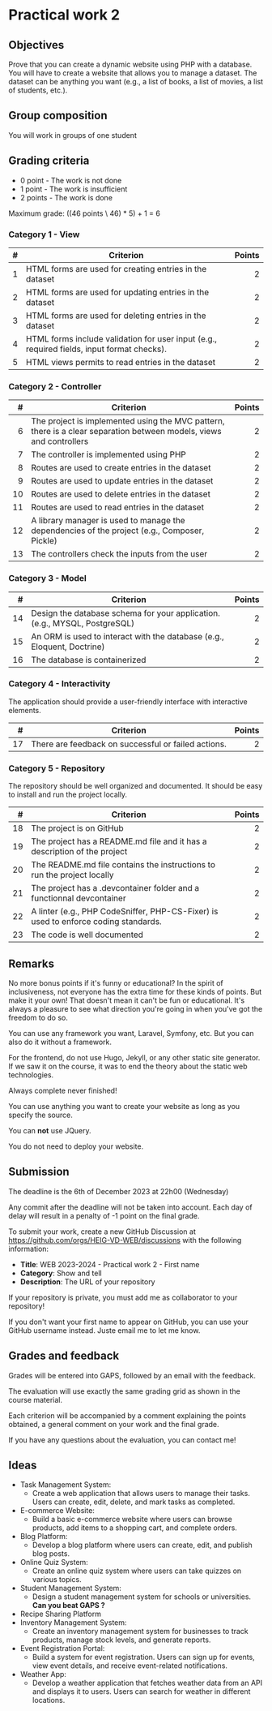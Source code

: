 # Practical work 2

## Objectives

Prove that you can create a dynamic website using PHP with a database. You will have to create a website that allows you to manage a dataset. The dataset can be anything you want (e.g., a list of books, a list of movies, a list of students, etc.).

## Group composition

You will work in groups of one student

## Grading criteria

- 0 point - The work is not done
- 1 point - The work is insufficient
- 2 points - The work is done

Maximum grade: ((46 points \\ 46) * 5) + 1 = 6

### Category 1 - View

| #   | Criterion                                                                                  | Points |
| --: | -----------------------------------------------------------------------------------------  | -----: |
| 1   | HTML forms are used for creating entries in the dataset                                    |      2 |
| 2   | HTML forms are used for updating entries in the dataset                                    |      2 |
| 3   | HTML forms are used for deleting entries in the dataset                                    |      2 |
| 4   | HTML forms include validation for user input (e.g., required fields, input format checks). |      2 |
| 5   | HTML views permits to read entries in the dataset                                          |      2 |

### Category 2 - Controller

|  # | Criterion                                                                                                           | Points |
|---:|---------------------------------------------------------------------------------------------------------------------|-------:|
|  6 | The project is implemented using the MVC pattern, there is a clear separation between models, views and controllers |      2 |
|  7 | The controller is implemented using PHP                                                                             |      2 |
|  8 | Routes are used to create entries in the dataset                                                                    |      2 |
|  9 | Routes are used to update entries in the dataset                                                                    |      2 |
| 10 | Routes are used to delete entries in the dataset                                                                    |      2 |
| 11 | Routes are used to read entries in the dataset                                                                      |      2 |
| 12 | A library manager is used to manage the dependencies of the project (e.g., Composer, Pickle)                        |      2 |
| 13 | The controllers check the inputs from the user                                                                      |      2 |

### Category 3 - Model

|  # | Criterion                                                                  | Points |
|---:|----------------------------------------------------------------------------|-------:|
| 14 | Design the database schema for your application. (e.g., MYSQL, PostgreSQL) |      2 |
| 15 | An ORM is used to interact with the database (e.g., Eloquent, Doctrine)    |      2 |
| 16 | The database is containerized                                              |      2 |

### Category 4 - Interactivity

The application should provide a user-friendly interface with interactive elements.

|  # | Criterion                                           | Points |
|---:|-----------------------------------------------------|-------:|
| 17 | There are feedback on successful or failed actions. |      2 |

### Category 5 - Repository

The repository should be well organized and documented. It should be easy to install and run the project locally.

|  # | Criterion                                                                           | Points |
|---:|-------------------------------------------------------------------------------------|-------:|
| 18 | The project is on GitHub                                                            |      2 |
| 19 | The project has a README.md file and it has a description of the project            |      2 |
| 20 | The README.md file contains the instructions to run the project locally             |      2 |
| 21 | The project has a .devcontainer folder and a functionnal devcontainer               |      2 |
| 22 | A linter (e.g., PHP CodeSniffer, PHP-CS-Fixer) is used to enforce coding standards. |      2 |
| 23 | The code is well documented                                                         |      2 |

## Remarks

No more bonus points if it's funny or educational? In the spirit of inclusiveness, not everyone has the extra time for these kinds of points. But make it your own! That doesn't mean it can't be fun or educational. It's always a pleasure to see what direction you're going in when you've got the freedom to do so.

You can use any framework you want, Laravel, Symfony, etc. But you can also do it without a framework.

For the frontend, do not use Hugo, Jekyll, or any other static site generator. If we saw it on the course, it was to end the theory about the static web technologies.

Always complete never finished!

You can use anything you want to create your website as long as you specify the source.

You can **not** use JQuery.

You do not need to deploy your website.

## Submission

The deadline is the 6th of December 2023 at 22h00 (Wednesday)

Any commit after the deadline will not be taken into account. Each day of delay will result in a penalty of -1 point on the final grade.

To submit your work, create a new GitHub Discussion at <https://github.com/orgs/HEIG-VD-WEB/discussions> with the following information:

- **Title**: WEB 2023-2024 - Practical work 2 - First name
- **Category**: Show and tell
- **Description**: The URL of your repository

If your repository is private, you must add me as collaborator to your repository!

If you don't want your first name to appear on GitHub, you can use your GitHub username instead. Juste email me to let me know.

## Grades and feedback

Grades will be entered into GAPS, followed by an email with the feedback.

The evaluation will use exactly the same grading grid as shown in the course material.

Each criterion will be accompanied by a comment explaining the points obtained, a general comment on your work and the final grade.

If you have any questions about the evaluation, you can contact me!

## Ideas

- Task Management System:
	- Create a web application that allows users to manage their tasks. Users can create, edit, delete, and mark tasks as completed.
- E-commerce Website:
	- Build a basic e-commerce website where users can browse products, add items to a shopping cart, and complete orders.
- Blog Platform:
	- Develop a blog platform where users can create, edit, and publish blog posts.
- Online Quiz System:
	- Create an online quiz system where users can take quizzes on various topics.
- Student Management System:
	- Design a student management system for schools or universities. **Can you beat GAPS ?**
- Recipe Sharing Platform
- Inventory Management System:
	- Create an inventory management system for businesses to track products, manage stock levels, and generate reports.
- Event Registration Portal:
	- Build a system for event registration. Users can sign up for events, view event details, and receive event-related notifications.
- Weather App:
	- Develop a weather application that fetches weather data from an API and displays it to users. Users can search for weather in different locations.

